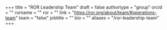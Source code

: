 +++ 
title = "ROR Leadership Team" 
draft = false
authortype = "group"
orcid =  ""
rorname = ""
ror = ""
link = "https://ror.org/about/team/#operations-team"
team = "false"
jobtitle = ""
bio = ""
aliases = "/ror-leadership-team"
+++ 



